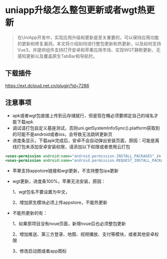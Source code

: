# uniapp升级怎么整包更新或者wgt热更新

>  在UniApp开发中，实现应用升级和更新是至关重要的，可以保持应用功能的更新和修复漏洞。本文将介绍如何进行整包更新和热更新，以及如何支持Vue3，并提供组件支持打开安卓和苹果应用市场、实现WGT静默更新、无感知更新以及覆盖原生TabBar和导航栏。   



## 下载插件

https://ext.dcloud.net.cn/plugin?id=7286



## 注意事项

- apk或者wgt包直接上传到云存储就行，但是现在桶必须要绑定自己的域名才能下载apk
- 调试请打包自定义基座测试，否则uni.getSystemInfoSync().platform获取到的可能不是android或者ios，会导致无法跳转更新页
- 进度条显示，下载apk完成后，安卓不会自动弹出安装页面，原因：可能是离线打包未添加安卓安装权限，请添加以下权限或者使用云打包

```xml
<uses-permission android:name="android.permission.INSTALL_PACKAGES" />
<uses-permission android:name="android.permission.REQUEST_INSTALL_PACKAGES" />
```

- 苹果支持appstore链接和wgt更新，不支持整包ipa更新

- wgt更新，进度条100%，苹果无法安装，原因：

  1、wgt包名不要设置为中文，

  2、增加原生模块必须上传appstore，不能热更新

- 不能热更新的有：

  1、如果原项目没有nvue页面，新增nvue后也必须整包更新

  2、增加推送、第三方登录、地图、视频播放、支付等模块，或者其他安卓权限

  3、修改启动图或者app图标


